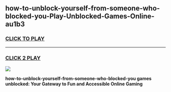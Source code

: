 
## how-to-unblock-yourself-from-someone-who-blocked-you-Play-Unblocked-Games-Online-au1b3
<h3>
<a href="https://premium76.site?title=how-to-unblock-yourself-from-someone-who-blocked-you&ref=25A">CLICK TO PLAY</a></h3>
<hr>

<h3>
<a href="https://premium76.site?title=how-to-unblock-yourself-from-someone-who-blocked-you&ref=25A">CLICK 2 PLAY</a>
  
</h3>

<a href="https://premium76.site?title=how-to-unblock-yourself-from-someone-who-blocked-you&ref=25A"><img src="https://clearcache.store/games.png"></a>


**how-to-unblock-yourself-from-someone-who-blocked-you games unblocked: Your Gateway to Fun and Accessible Online Gaming**
